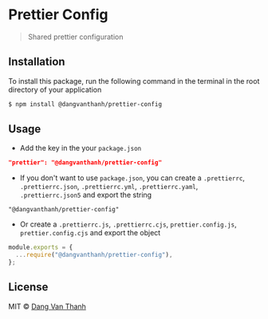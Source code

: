 # Prettier Config

> Shared prettier configuration

## Installation

To install this package, run the following command in the terminal in the root directory of your application

```sh
$ npm install @dangvanthanh/prettier-config
```

## Usage

- Add the key in the your `package.json`

```json
"prettier": "@dangvanthanh/prettier-config"
```

- If you don't want to use `package.json`, you can create a `.prettierrc`, `.prettierrc.json`, `.prettierrc.yml`, `.prettierrc.yaml`, `.prettierrc.json5` and export the string

```
"@dangvanthanh/prettier-config"
```

- Or create a `.prettierrc.js`, `.prettierrc.cjs`, `prettier.config.js`, `prettier.config.cjs` and export the object

```javascript
module.exports = {
  ...require("@dangvanthanh/prettier-config"),
};
```

## License

MIT © [Dang Van Thanh](https://dangthanh.org)
